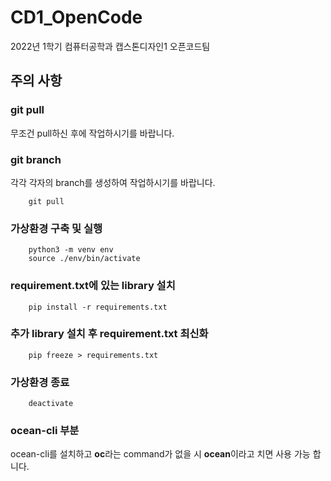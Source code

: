 # CD1_OpenCode
2022년 1학기 컴퓨터공학과 캡스톤디자인1 오픈코드팀

## 주의 사항

### git pull

무조건 pull하신 후에 작업하시기를 바랍니다.

### git branch

각각 각자의 branch를 생성하여 작업하시기를 바랍니다.

```console
    git pull
```

### 가상환경 구축 및 실행

```console
    python3 -m venv env
    source ./env/bin/activate
```

### requirement.txt에 있는 library 설치

```console
    pip install -r requirements.txt
```

### 추가 library 설치 후 requirement.txt 최신화

```console
    pip freeze > requirements.txt
```

### 가상환경 종료

```console
    deactivate
```

### ocean-cli 부분

ocean-cli를 설치하고 **oc**라는 command가 없을 시 **ocean**이라고 치면 사용 가능 합니다.